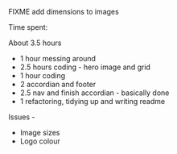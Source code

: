 FIXME add dimensions to images

Time spent:

About 3.5 hours

- 1 hour messing around
- 2.5 hours coding - hero image and grid
- 1 hour coding
- 2 accordian and footer
- 2.5 nav and finish accordian - basically done
- 1 refactoring, tidying up and writing readme

Issues -

- Image sizes
- Logo colour
